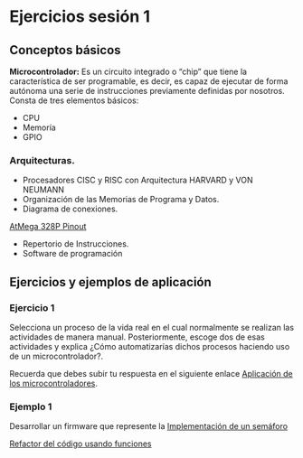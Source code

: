 # Ejercicios sesión 1

## Conceptos básicos

**Microcontrolador:** Es un circuito integrado o “chip” que tiene la característica de ser programable, es decir, es capaz de ejecutar de forma autónoma una serie de instrucciones previamente definidas por nosotros. Consta de tres elementos básicos:

* CPU
* Memoría
* GPIO

### Arquitecturas.
* Procesadores CISC y RISC con Arquitectura HARVARD y VON NEUMANN
* Organización de las Memorias de Programa y Datos.        
* Diagrama de conexiones.    

[AtMega 328P Pinout](https://www.researchgate.net/profile/Mohammed-Therib/publication/312372376/figure/fig10/AS:450882367168521@1484510141868/Atmel-MCU-ATmega328-and-the-Arduino-pin-out.png)


* Repertorio de Instrucciones.                        
* Software de programación    


## Ejercicios y ejemplos de aplicación

### Ejercicio 1

Selecciona un proceso de la vida real en el cual normalmente se realizan las actividades de manera manual. Posteriormente, escoge dos de esas actividades y explica ¿Cómo automatizarías dichos procesos haciendo uso de un microcontrolador?.

Recuerda que debes subir tu respuesta en el siguiente enlace [Aplicación de los microcontroladores](https://classroom.google.com/u/0/c/NDg4NjU2MzI4MTk1/a/NDg4NjU2NjU4NDYz/details).

### Ejemplo 1

Desarrollar un firmware que represente la [Implementación de un semáforo](https://github.com/ingDavidRivera/TAI---Microcontroladores/blob/main/salidas_MCU.cpp)

[Refactor del código usando funciones](https://github.com/ingDavidRivera/TAI---Microcontroladores/blob/main/salidas_MCU_RF.cpp)
